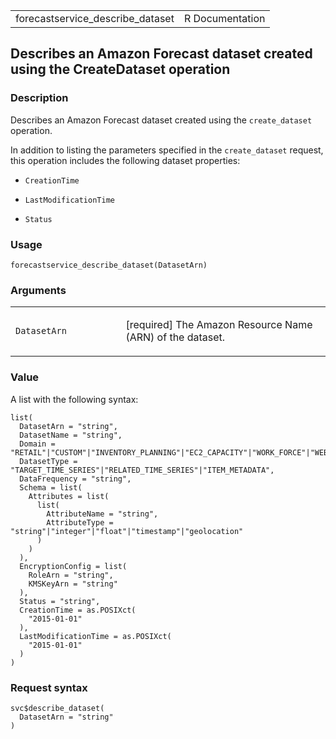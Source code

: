 <table style="width: 100%;">
<tbody>
<tr class="odd">
<td>forecastservice_describe_dataset</td>
<td style="text-align: right;">R Documentation</td>
</tr>
</tbody>
</table>

## Describes an Amazon Forecast dataset created using the CreateDataset operation

### Description

Describes an Amazon Forecast dataset created using the `create_dataset`
operation.

In addition to listing the parameters specified in the `create_dataset`
request, this operation includes the following dataset properties:

-   `CreationTime`

-   `LastModificationTime`

-   `Status`

### Usage

    forecastservice_describe_dataset(DatasetArn)

### Arguments

<table>
<colgroup>
<col style="width: 35%" />
<col style="width: 65%" />
</colgroup>
<tbody>
<tr class="odd">
<td><code
id="forecastservice_describe_dataset_:_DatasetArn">DatasetArn</code></td>
<td><p>[required] The Amazon Resource Name (ARN) of the
dataset.</p></td>
</tr>
</tbody>
</table>

### Value

A list with the following syntax:

    list(
      DatasetArn = "string",
      DatasetName = "string",
      Domain = "RETAIL"|"CUSTOM"|"INVENTORY_PLANNING"|"EC2_CAPACITY"|"WORK_FORCE"|"WEB_TRAFFIC"|"METRICS",
      DatasetType = "TARGET_TIME_SERIES"|"RELATED_TIME_SERIES"|"ITEM_METADATA",
      DataFrequency = "string",
      Schema = list(
        Attributes = list(
          list(
            AttributeName = "string",
            AttributeType = "string"|"integer"|"float"|"timestamp"|"geolocation"
          )
        )
      ),
      EncryptionConfig = list(
        RoleArn = "string",
        KMSKeyArn = "string"
      ),
      Status = "string",
      CreationTime = as.POSIXct(
        "2015-01-01"
      ),
      LastModificationTime = as.POSIXct(
        "2015-01-01"
      )
    )

### Request syntax

    svc$describe_dataset(
      DatasetArn = "string"
    )
